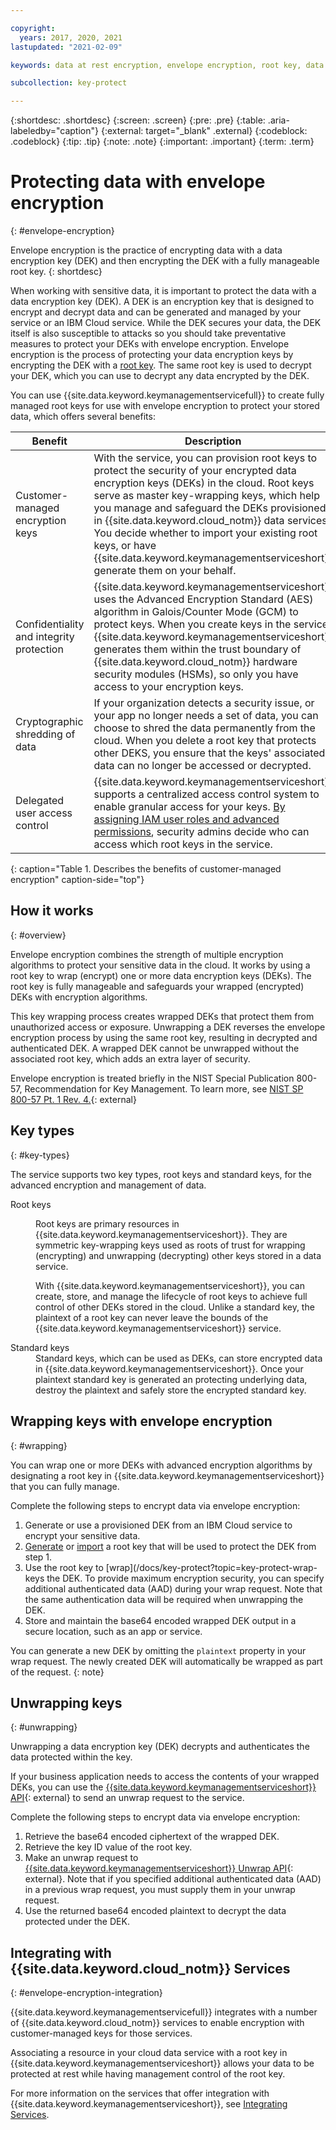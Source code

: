 ```yaml
---

copyright:
  years: 2017, 2020, 2021
lastupdated: "2021-02-09"

keywords: data at rest encryption, envelope encryption, root key, data encryption key, protect data encryption key, encrypt data encryption key, wrap data encryption key, unwrap data encryption key

subcollection: key-protect

---
```


{:shortdesc: .shortdesc}
{:screen: .screen}
{:pre: .pre}
{:table: .aria-labeledby="caption"}
{:external: target="_blank" .external}
{:codeblock: .codeblock}
{:tip: .tip}
{:note: .note}
{:important: .important}
{:term: .term}

# Protecting data with envelope encryption
{: #envelope-encryption}

Envelope encryption is the practice of encrypting data with a data 
encryption key (DEK) and then encrypting the DEK with a fully 
manageable root key.
{: shortdesc}

When working with sensitive data, it is important to protect the data with a 
data encryption key (DEK). A DEK is an encryption key that is designed to 
encrypt and decrypt data and can be generated and managed by your service or 
an IBM Cloud service. While the DEK secures your data, the DEK itself is also 
susceptible to attacks so you should take preventative measures to protect your 
DEKs with envelope encryption. Envelope encryption is the process of protecting 
your data encryption keys by encrypting the DEK with a [root key](#key-types). 
The same root key is used to decrypt your DEK, which you can use to
decrypt any data encrypted by the DEK.

You can use {{site.data.keyword.keymanagementservicefull}} to create fully managed 
root keys for use with envelope encryption to protect your stored data, which 
offers several benefits:

| Benefit | Description |
| ------- | ----------- |
| Customer-managed encryption keys | With the service, you can provision root keys to protect the security of your encrypted data encryption keys (DEKs) in the cloud. Root keys serve as master key-wrapping keys, which help you manage and safeguard the DEKs provisioned in {{site.data.keyword.cloud_notm}} data services. You decide whether to import your existing root keys, or have {{site.data.keyword.keymanagementserviceshort}} generate them on your behalf. |
| Confidentiality and integrity protection | {{site.data.keyword.keymanagementserviceshort}} uses the Advanced Encryption Standard (AES) algorithm in Galois/Counter Mode (GCM) to protect keys. When you create keys in the service, {{site.data.keyword.keymanagementserviceshort}} generates them within the trust boundary of {{site.data.keyword.cloud_notm}} hardware security modules (HSMs), so only you have access to your encryption keys. |
| Cryptographic shredding of data | If your organization detects a security issue, or your app no longer needs a set of data, you can choose to shred the data permanently from the cloud. When you delete a root key that protects other DEKS, you ensure that the keys' associated data can no longer be accessed or decrypted. |
| Delegated user access control | {{site.data.keyword.keymanagementserviceshort}} supports a centralized access control system to enable granular access for your keys. [By assigning IAM user roles and advanced permissions](/docs/key-protect?topic=key-protect-manage-access#roles), security admins decide who can access which root keys in the service. |
{: caption="Table 1. Describes the benefits of customer-managed encryption" caption-side="top"}

## How it works
{: #overview}

Envelope encryption combines the strength of multiple encryption algorithms to
protect your sensitive data in the cloud. It works by using a root key to 
wrap (encrypt) one or more data encryption keys (DEKs). The root key is fully 
manageable and safeguards your wrapped (encrypted) DEKs with encryption algorithms.

This key wrapping process creates wrapped DEKs that protect them from unauthorized 
access or exposure. Unwrapping a DEK reverses 
the envelope encryption process by using the same root key, resulting in 
decrypted and authenticated DEK. A wrapped DEK cannot be unwrapped without the
associated root key, which adds an extra layer of security.

Envelope encryption is treated briefly in the NIST Special Publication 800-57,
Recommendation for Key Management. To learn more, see
[NIST SP 800-57 Pt. 1 Rev. 4.](https://www.nist.gov/publications/recommendation-key-management-part-1-general-0){: external}

## Key types
{: #key-types}

The service supports two key types, root keys and standard keys, for the
advanced encryption and management of data.

<dl>
  <dt>
    Root keys
  </dt>
  <dd>
    <p>
      Root keys are primary resources in
      {{site.data.keyword.keymanagementserviceshort}}. They are symmetric
      key-wrapping keys used as roots of trust for wrapping (encrypting) and
      unwrapping (decrypting) other keys stored in a data service.
    </p>
    <p>
      With {{site.data.keyword.keymanagementserviceshort}}, you can create,
      store, and manage the lifecycle of root keys to achieve full control of
      other DEKs stored in the cloud. Unlike a standard key, the plaintext of 
      a root key can never leave the bounds of the
      {{site.data.keyword.keymanagementserviceshort}} service.
    </p>
  </dd>

  <dt>
    Standard keys
  </dt>
  <dd>
    Standard keys, which can be used as DEKs, can store encrypted data in 
    {{site.data.keyword.keymanagementserviceshort}}. Once your plaintext 
    standard key is generated an protecting underlying data, destroy the 
    plaintext and safely store the encrypted standard key. 
  </dd>
</dl>

## Wrapping keys with envelope encryption
{: #wrapping}

You can wrap one or more DEKs with advanced encryption algorithms by
designating a root key in {{site.data.keyword.keymanagementserviceshort}} that
you can fully manage.

Complete the following steps to encrypt data via envelope encryption:

1. Generate or use a provisioned DEK from an IBM Cloud service to encrypt 
   your sensitive data.
2. [Generate](/docs/key-protect?topic=key-protect-create-root-keys) 
   or [import](/docs/key-protect?topic=key-protect-import-root-keys) 
   a root key that will be used to protect the DEK from step 1.
3. Use the root key to [wrap](/docs/key-protect?topic=key-protect-wrap-keys
   the DEK. To provide maximum encryption security, you can specify additional 
   authenticated data (AAD) during your wrap request. Note that the same 
   authentication data will be required when unwrapping the DEK.
4. Store and maintain the base64 encoded wrapped DEK output in a secure location,
   such as an app or service.

You can generate a new DEK by omitting the `plaintext` property in your 
wrap request. The newly created DEK will automatically be wrapped as part
of the request.
{: note}

## Unwrapping keys
{: #unwrapping}

Unwrapping a data encryption key (DEK) decrypts and authenticates the data
protected within the key.

If your business application needs to access the contents of your wrapped DEKs,
you can use the
[{{site.data.keyword.keymanagementserviceshort}} API](/apidocs/key-protect#invoke-an-action-on-a-key){: external}
to send an unwrap request to the service. 


Complete the following steps to encrypt data via envelope encryption:

1. Retrieve the base64 encoded ciphertext of the wrapped DEK.
2. Retrieve the key ID value of the root key.
3. Make an unwrap request to [{{site.data.keyword.keymanagementserviceshort}} Unwrap API](/apidocs/key-protect#invoke-an-action-on-a-key){: external}.
   Note that if you specified additional authenticated data (AAD) in a previous 
   wrap request, you must supply them in your unwrap request.
4. Use the returned base64 encoded plaintext to decrypt the data protected under
   the DEK.

## Integrating with {{site.data.keyword.cloud_notm}} Services
{: #envelope-encryption-integration}

{{site.data.keyword.keymanagementservicefull}} integrates with a number of
{{site.data.keyword.cloud_notm}} services to enable encryption with
customer-managed keys for those services.

Associating a resource in your cloud data service with a root key in
{{site.data.keyword.keymanagementserviceshort}} allows your data to be protected
at rest while having management control of the root key.

For more information on the services that offer integration with
{{site.data.keyword.keymanagementserviceshort}}, see
[Integrating Services](/docs/key-protect?topic=key-protect-integrate-services).
